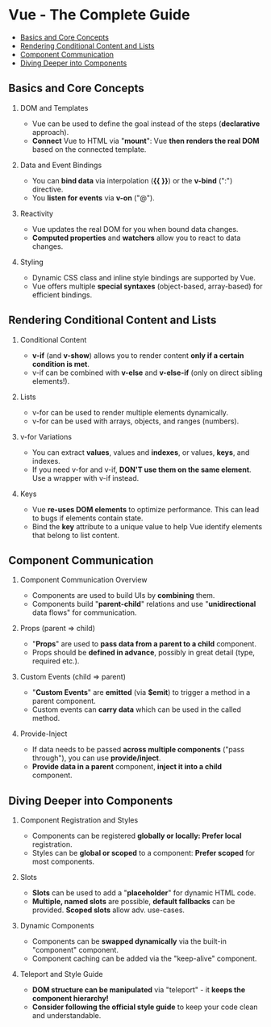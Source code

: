# Vue - The Complete Guide

- [Basics and Core Concepts](#Basics-and-Core-Concepts)
- [Rendering Conditional Content and Lists](#Rendering-Conditional-Content-and-Lists)
- [Component Communication](#Component-Communication)
- [Diving Deeper into Components](#Diving-Deeper-into-Components)

## Basics and Core Concepts
1. DOM and Templates
    * Vue can be used to define the goal instead of the steps (**declarative** approach).
    * **Connect** Vue to HTML via "**mount**": Vue **then renders the real DOM** based on the connected template.

1. Data and Event Bindings
    * You can **bind data** via interpolation (**{{ }}**) or the **v-bind** (":") directive.
    * You **listen for events** via **v-on** ("@").

1. Reactivity
    * Vue updates the real DOM for you when bound data changes.
    * **Computed properties** and **watchers** allow you to react to data changes.

1. Styling
    * Dynamic CSS class and inline style bindings are supported by Vue.
    * Vue offers multiple **special syntaxes** (object-based, array-based) for efficient bindings.

## Rendering Conditional Content and Lists
1. Conditional Content
    * **v-if** (and **v-show**) allows you to render content **only if a certain condition is met**.
    * v-if can be combined with **v-else** and **v-else-if** (only on direct sibling elements!).

1. Lists
    * v-for can be used to render multiple elements dynamically.
    * v-for can be used with arrays, objects, and ranges (numbers).

1. v-for Variations
    * You can extract **values**, values and **indexes**, or values, **keys**, and indexes.
    * If you need v-for and v-if, **DON'T use them on the same element**. Use a wrapper with v-if instead.

1. Keys
    * Vue **re-uses DOM elements** to optimize performance. This can lead to bugs if elements contain state.
    * Bind the **key** attribute to a unique value to help Vue identify elements that belong to list content.

## Component Communication
1. Component Communication Overview
    * Components are used to build UIs by **combining** them.
    * Components build "**parent-child**" relations and use "**unidirectional** data flows" for communication.

1. Props (parent => child)
    * "**Props**" are used to **pass data from a parent to a child** component.
    * Props should be **defined in advance**, possibly in great detail (type, required etc.).

1. Custom Events (child => parent)
    * "**Custom Events**" are **emitted** (via **$emit**) to trigger a method in a parent component.
    * Custom events can **carry data** which can be used in the called method.

1. Provide-Inject
    * If data needs to be passed **across multiple components** ("pass through"), you can use **provide/inject**.
    * **Provide data in a parent** component, **inject it into a child** component.

## Diving Deeper into Components
1. Component Registration and Styles
    * Components can be registered **globally or locally: Prefer local** registration.
    * Styles can be **global or scoped** to a component: **Prefer scoped** for most components.

1. Slots
    * **Slots** can be used to add a "**placeholder**" for dynamic HTML code.
    * **Multiple, named slots** are possible, **default fallbacks** can be provided. **Scoped slots** allow adv. use-cases.

1. Dynamic Components
    * Components can be **swapped dynamically** via the built-in "component" component.
    * Component caching can be added via the "keep-alive" component.

1. Teleport and Style Guide
    * **DOM structure can be manipulated** via "teleport" - it **keeps the component hierarchy!**
    * **Consider following the official style guide** to keep your code clean and understandable.
